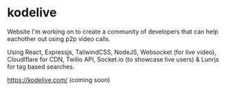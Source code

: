 # kodelive

Website I'm working on to create a community of developers that can help eachother out using p2p video calls.

Using React, Expressjs, TailwindCSS, NodeJS, Websocket (for live video), Cloudlflare for CDN, Twilio API, Socket.io (to showcase live users) & Lunrjs for tag based searches.

https://kodelive.com/ (coming soon)
